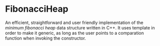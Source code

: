 FibonacciHeap
=============

An efficient, straightforward and user friendly implementation of the *minimum fibonacci heap* data structure written in C++. It uses template in order to make it generic, as long as the user points to a comparation function when invoking the constructor.
